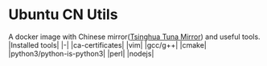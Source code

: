 # Ubuntu CN Utils
A docker image with Chinese mirror([Tsinghua Tuna Mirror](https://mirrors.tuna.tsinghua.edu.cn/ubuntu/)) and useful tools.
|Installed tools|
|-|
|ca-certificates|
|vim|
|gcc/g++|
|cmake|
|python3/python-is-python3|
|perl|
|nodejs|
